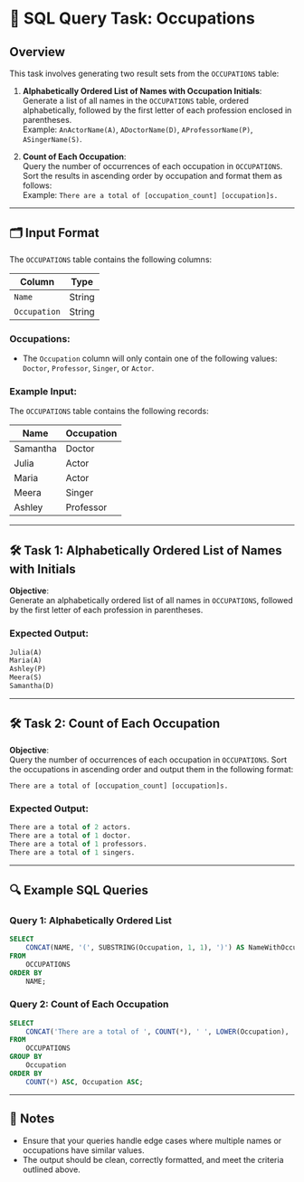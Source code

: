 # 📝 SQL Query Task: Occupations

## Overview

This task involves generating two result sets from the `OCCUPATIONS` table:

1. **Alphabetically Ordered List of Names with Occupation Initials**:  
   Generate a list of all names in the `OCCUPATIONS` table, ordered alphabetically, followed by the first letter of each profession enclosed in parentheses.  
   Example: `AnActorName(A)`, `ADoctorName(D)`, `AProfessorName(P)`, `ASingerName(S)`.

2. **Count of Each Occupation**:  
   Query the number of occurrences of each occupation in `OCCUPATIONS`. Sort the results in ascending order by occupation and format them as follows:  
   Example: `There are a total of [occupation_count] [occupation]s.`

---

## 🗂 Input Format

The `OCCUPATIONS` table contains the following columns:

| Column     | Type   |
|------------|--------|
| `Name`     | String |
| `Occupation` | String |

### Occupations:
- The `Occupation` column will only contain one of the following values: `Doctor`, `Professor`, `Singer`, or `Actor`.

### Example Input:

The `OCCUPATIONS` table contains the following records:

| Name     | Occupation |
|----------|------------|
| Samantha | Doctor     |
| Julia    | Actor      |
| Maria    | Actor      |
| Meera    | Singer     |
| Ashley   | Professor  |

---

## 🛠 Task 1: Alphabetically Ordered List of Names with Initials

**Objective**:  
Generate an alphabetically ordered list of all names in `OCCUPATIONS`, followed by the first letter of each profession in parentheses.

### Expected Output:

```sql
Julia(A)
Maria(A)
Ashley(P)
Meera(S)
Samantha(D)
```

---

## 🛠 Task 2: Count of Each Occupation

**Objective**:  
Query the number of occurrences of each occupation in `OCCUPATIONS`. Sort the occupations in ascending order and output them in the following format:

```
There are a total of [occupation_count] [occupation]s.
```

### Expected Output:

```sql
There are a total of 2 actors.
There are a total of 1 doctor.
There are a total of 1 professors.
There are a total of 1 singers.
```

---

## 🔍 Example SQL Queries

### Query 1: Alphabetically Ordered List

```sql
SELECT 
    CONCAT(NAME, '(', SUBSTRING(Occupation, 1, 1), ')') AS NameWithOccupationInitial
FROM 
    OCCUPATIONS
ORDER BY 
    NAME;
```

### Query 2: Count of Each Occupation

```sql
SELECT 
    CONCAT('There are a total of ', COUNT(*), ' ', LOWER(Occupation), 's.') AS OccupationCount
FROM 
    OCCUPATIONS
GROUP BY 
    Occupation
ORDER BY 
    COUNT(*) ASC, Occupation ASC;
```

---

## 📝 Notes

- Ensure that your queries handle edge cases where multiple names or occupations have similar values.
- The output should be clean, correctly formatted, and meet the criteria outlined above.
